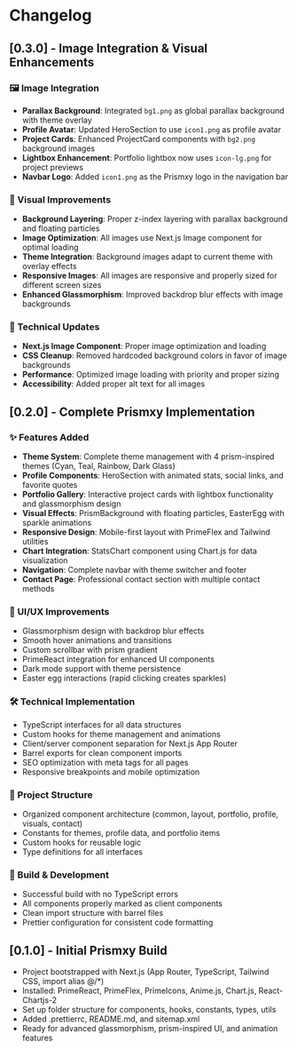 # Changelog

## [0.3.0] - Image Integration & Visual Enhancements

### 🖼 Image Integration

- **Parallax Background**: Integrated `bg1.png` as global parallax background with theme overlay
- **Profile Avatar**: Updated HeroSection to use `icon1.png` as profile avatar
- **Project Cards**: Enhanced ProjectCard components with `bg2.png` background images
- **Lightbox Enhancement**: Portfolio lightbox now uses `icon-lg.png` for project previews
- **Navbar Logo**: Added `icon1.png` as the Prismxy logo in the navigation bar

### 🎨 Visual Improvements

- **Background Layering**: Proper z-index layering with parallax background and floating particles
- **Image Optimization**: All images use Next.js Image component for optimal loading
- **Theme Integration**: Background images adapt to current theme with overlay effects
- **Responsive Images**: All images are responsive and properly sized for different screen sizes
- **Enhanced Glassmorphism**: Improved backdrop blur effects with image backgrounds

### 🔧 Technical Updates

- **Next.js Image Component**: Proper image optimization and loading
- **CSS Cleanup**: Removed hardcoded background colors in favor of image backgrounds
- **Performance**: Optimized image loading with priority and proper sizing
- **Accessibility**: Added proper alt text for all images

## [0.2.0] - Complete Prismxy Implementation

### ✨ Features Added

- **Theme System**: Complete theme management with 4 prism-inspired themes (Cyan, Teal, Rainbow, Dark Glass)
- **Profile Components**: HeroSection with animated stats, social links, and favorite quotes
- **Portfolio Gallery**: Interactive project cards with lightbox functionality and glassmorphism design
- **Visual Effects**: PrismBackground with floating particles, EasterEgg with sparkle animations
- **Responsive Design**: Mobile-first layout with PrimeFlex and Tailwind utilities
- **Chart Integration**: StatsChart component using Chart.js for data visualization
- **Navigation**: Complete navbar with theme switcher and footer
- **Contact Page**: Professional contact section with multiple contact methods

### 🎨 UI/UX Improvements

- Glassmorphism design with backdrop blur effects
- Smooth hover animations and transitions
- Custom scrollbar with prism gradient
- PrimeReact integration for enhanced UI components
- Dark mode support with theme persistence
- Easter egg interactions (rapid clicking creates sparkles)

### 🛠 Technical Implementation

- TypeScript interfaces for all data structures
- Custom hooks for theme management and animations
- Client/server component separation for Next.js App Router
- Barrel exports for clean component imports
- SEO optimization with meta tags for all pages
- Responsive breakpoints and mobile optimization

### 📁 Project Structure

- Organized component architecture (common, layout, portfolio, profile, visuals, contact)
- Constants for themes, profile data, and portfolio items
- Custom hooks for reusable logic
- Type definitions for all interfaces

### 🔧 Build & Development

- Successful build with no TypeScript errors
- All components properly marked as client components
- Clean import structure with barrel files
- Prettier configuration for consistent code formatting

## [0.1.0] - Initial Prismxy Build

- Project bootstrapped with Next.js (App Router, TypeScript, Tailwind CSS, import alias @/\*)
- Installed: PrimeReact, PrimeFlex, PrimeIcons, Anime.js, Chart.js, React-Chartjs-2
- Set up folder structure for components, hooks, constants, types, utils
- Added .prettierrc, README.md, and sitemap.xml
- Ready for advanced glassmorphism, prism-inspired UI, and animation features
